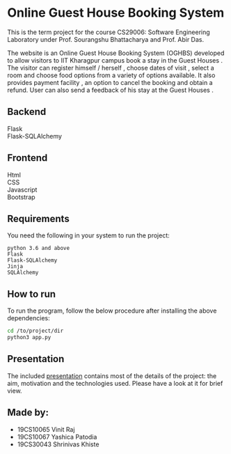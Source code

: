 # Online Guest House Booking System

This is the term project for the course CS29006: Software Engineering Laboratory under Prof. Sourangshu Bhattacharya and Prof. Abir Das.

The website is an Online Guest House Booking System (OGHBS) developed to allow visitors to  IIT Kharagpur campus book a stay in the Guest Houses . The visitor can register himself
/ herself , choose dates of visit , select a room and choose food options from a variety of options available. It also provides payment facility , an option to cancel the 
booking and obtain a refund. User can also send a feedback of his stay at the Guest Houses . 

## Backend

Flask<br/>
Flask-SQLAlchemy<br/>

## Frontend

Html<br/>
CSS<br/>
Javascript<br/>
Bootstrap <br/>



## Requirements

You need the following  in your system to run the project:

```
python 3.6 and above
Flask
Flask-SQLAlchemy
Jinja
SQLAlchemy
```



## How to run

To run the program, follow the below procedure after installing the above dependencies:

```bash
cd /to/project/dir
python3 app.py
````





## Presentation

The included [presentation](https://docs.google.com/presentation/d/1L4vQjprS5gTK5wKBfh6PIdkHpLyO9mQv8Hg3CPRgbp8/edit?usp=sharing) contains most of the details of the project: the aim, motivation and the technologies used. Please have a look at it for brief view.

## Made by:
- 19CS10065 Vinit Raj
- 19CS10067 Yashica Patodia
- 19CS30043 Shrinivas Khiste
